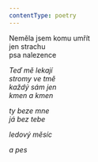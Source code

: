 ```yaml
---
contentType: poetry
---
```


<section>

Neměla jsem komu umřít  
jen strachu  
psa nalezence

_Teď mě lekají  
stromy ve tmě  
každý sám jen  
kmen a kmen_

</section>

<section>

_ty beze mne  
já bez tebe_

</section>

<section>

_ledový měsíc_

</section>

<section>

_a pes_

</section>
